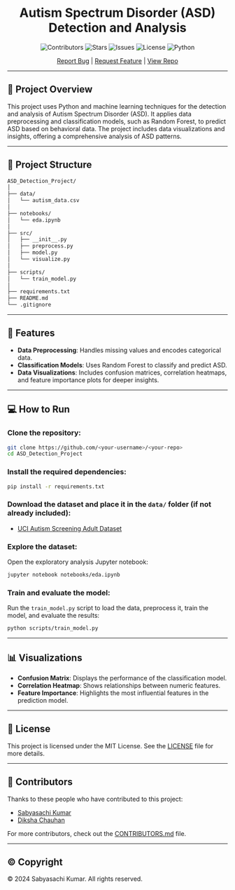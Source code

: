 
<h1 align="center"> Autism Spectrum Disorder (ASD) Detection and Analysis </h1>

<p align="center">
    <img src="https://img.shields.io/github/contributors/2100031988/Autism-Spectrum-Disorder-Detection-and-Analysis" alt="Contributors">
    <img src="https://img.shields.io/github/stars/2100031988/Autism-Spectrum-Disorder-Detection-and-Analysis" alt="Stars">
    <img src="https://img.shields.io/github/issues/2100031988/Autism-Spectrum-Disorder-Detection-and-Analysis" alt="Issues">
    <img src="https://img.shields.io/github/license/2100031988/Autism-Spectrum-Disorder-Detection-and-Analysis" alt="License">
    <img src="https://img.shields.io/badge/Python-3.8+-blue?logo=python" alt="Python">
</p>

<p align="center">
  <a href="https://github.com/2100031988/Autism-Spectrum-Disorder-Detection-and-Analysis/issues">Report Bug</a> |
  <a href="https://github.com/2100031988/Autism-Spectrum-Disorder-Detection-and-Analysis/pulls">Request Feature</a> |
  <a href="https://github.com/2100031988/Autism-Spectrum-Disorder-Detection-and-Analysis">View Repo</a>
</p>

---

## 🌟 Project Overview

This project uses Python and machine learning techniques for the detection and analysis of Autism Spectrum Disorder (ASD). It applies data preprocessing and classification models, such as Random Forest, to predict ASD based on behavioral data. The project includes data visualizations and insights, offering a comprehensive analysis of ASD patterns.

---

## 📂 Project Structure

```bash
ASD_Detection_Project/
│
├── data/
│   └── autism_data.csv           
│
├── notebooks/
│   └── eda.ipynb                 
│
├── src/
│   ├── __init__.py               
│   ├── preprocess.py            
│   ├── model.py                  
│   └── visualize.py              
│
├── scripts/
│   └── train_model.py           
│
├── requirements.txt              
├── README.md                     
└── .gitignore                    
```

---

## 🚀 Features

- **Data Preprocessing**: Handles missing values and encodes categorical data.
- **Classification Models**: Uses Random Forest to classify and predict ASD.
- **Data Visualizations**: Includes confusion matrices, correlation heatmaps, and feature importance plots for deeper insights.

---

## 💻 How to Run

### Clone the repository:
```bash
git clone https://github.com/<your-username>/<your-repo>
cd ASD_Detection_Project
```

### Install the required dependencies:
```bash
pip install -r requirements.txt
```

### Download the dataset and place it in the `data/` folder (if not already included):
- [UCI Autism Screening Adult Dataset](https://archive.ics.uci.edu/ml/datasets/Autism+Screening+Adult)

### Explore the dataset:
Open the exploratory analysis Jupyter notebook:
```bash
jupyter notebook notebooks/eda.ipynb
```

### Train and evaluate the model:
Run the `train_model.py` script to load the data, preprocess it, train the model, and evaluate the results:
```bash
python scripts/train_model.py
```

---

## 📊 Visualizations

- **Confusion Matrix**: Displays the performance of the classification model.
- **Correlation Heatmap**: Shows relationships between numeric features.
- **Feature Importance**: Highlights the most influential features in the prediction model.

---

## 📝 License

This project is licensed under the MIT License. See the [LICENSE](https://github.com/2100031988/Autism-Spectrum-Disorder-Detection-and-Analysis/blob/main/LICENSE) file for more details.

---

## 👥 Contributors

Thanks to these people who have contributed to this project:
- [Sabyasachi Kumar](https://github.com/2100031988)
- [Diksha Chauhan](https://github.com/DikshaChauhan18)

For more contributors, check out the [CONTRIBUTORS.md](https://github.com/2100031988/Autism-Spectrum-Disorder-Detection-and-Analysis/blob/main/CONTRIBUTORS.md) file.

---

## © Copyright

© 2024 Sabyasachi Kumar. All rights reserved.
